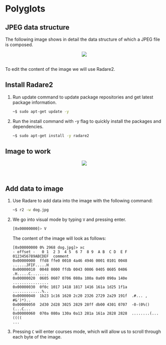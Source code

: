 # Polyglots

## JPEG data structure
The following image shows in detail the data structure of which a JPEG file is composed.
<p align="center"><img src="https://github.com/JavierDominguezGomez/Polyglots/blob/master/JPEG.jpg"></p>
<br>
To edit the content of the image we will use Radare2.

## Install Radare2
1. Run update command to update package repositories and get latest package information.
    ```bash
    ~$ sudo apt-get update -y
    ```
2. Run the install command with -y flag to quickly install the packages and dependencies.
    ```bash
    ~$ sudo apt-get install -y radare2
    ```

## Image to work
<p align="center"><img src="https://github.com/JavierDominguezGomez/Polyglots/blob/master/dog.jpg"></p>
<br>

## Add data to image
1. Use Radare to add data into the image with the following command:
    ```bash
    ~$ r2 -w dog.jpg
    ```
2. We go into visual mode by typing `V` and pressing enter.
    ```bash
    [0x00000000]> V
    ```
    The content of the image will look as follows:
    ```
    [0x00000000 0% 2968 dog.jpg]> xc                                                                                                                                                                          
    - offset -   0 1  2 3  4 5  6 7  8 9  A B  C D  E F  0123456789ABCDEF  comment                                                                                                                                     
    0x00000000  ffd8 ffe0 0010 4a46 4946 0001 0101 0048  ......JFIF.....H                                                                                                                                              
    0x00000010  0048 0000 ffdb 0043 0006 0405 0605 0406  .H.....C........                                                                                                                                              
    0x00000020  0605 0607 0706 080a 100a 0a09 090a 140e  ................                                                                                                                                              
    0x00000030  0f0c 1017 1418 1817 1416 161a 1d25 1f1a  .............%..                                                                                                                                              
    0x00000040  1b23 1c16 1620 2c20 2326 2729 2a29 191f  .#... , #&')*)..                                                                                                                                              
    0x00000050  2d30 2d28 3025 2829 28ff db00 4301 0707  -0-(0%()(...C...                                                                                                                                              
    0x00000060  070a 080a 130a 0a13 281a 161a 2828 2828  ........(...((((
    ...
    ```
3. Pressing `C` will enter courses mode, which will allow us to scroll through each byte of the image.
